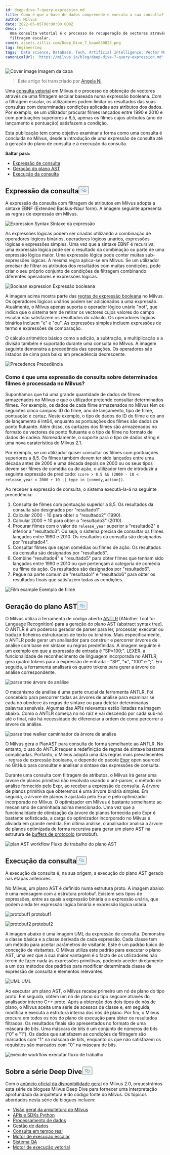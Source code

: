 ```yaml
---
id: deep-dive-7-query-expression.md
title: Como é que a base de dados compreende e executa a sua consulta?
author: Milvus
date: 2022-05-05T00:00:00.000Z
desc: >-
  Uma consulta vetorial é o processo de recuperação de vectores através de
  filtragem escalar.
cover: assets.zilliz.com/Deep_Dive_7_baae830823.png
tag: Engineering
tags: 'Data science, Database, Tech, Artificial Intelligence, Vector Management'
canonicalUrl: 'https://milvus.io/blog/deep-dive-7-query-expression.md'
---
```

<p>
  
   <span class="img-wrapper"> <img translate="no" src="https://assets.zilliz.com/Deep_Dive_7_baae830823.png" alt="Cover image" class="doc-image" id="cover-image" />
   </span> <span class="img-wrapper"> <span>Imagem da capa</span> </span></p>
<blockquote>
<p>Este artigo foi transcriado por <a href="https://www.linkedin.com/in/yiyun-n-2aa713163/">Angela Ni</a>.</p>
</blockquote>
<p>Uma <a href="https://milvus.io/docs/v2.0.x/query.md">consulta vetorial</a> em Milvus é o processo de obtenção de vectores através de uma filtragem escalar baseada numa expressão booleana. Com a filtragem escalar, os utilizadores podem limitar os resultados das suas consultas com determinadas condições aplicadas aos atributos dos dados. Por exemplo, se um utilizador procurar filmes lançados entre 1990 e 2010 e com pontuações superiores a 8,5, apenas os filmes cujos atributos (ano de lançamento e pontuação) satisfazem a condição.</p>
<p>Esta publicação tem como objetivo examinar a forma como uma consulta é concluída no Milvus, desde a introdução de uma expressão de consulta até à geração do plano de consulta e à execução da consulta.</p>
<p><strong>Saltar para:</strong></p>
<ul>
<li><a href="#Query-expression">Expressão de consulta</a></li>
<li><a href="#Plan-AST-generation">Geração do plano AST</a></li>
<li><a href="#Query-execution">Execução da consulta</a></li>
</ul>
<h2 id="Query-expression" class="common-anchor-header">Expressão da consulta<button data-href="#Query-expression" class="anchor-icon" translate="no">
      <svg translate="no"
        aria-hidden="true"
        focusable="false"
        height="20"
        version="1.1"
        viewBox="0 0 16 16"
        width="16"
      >
        <path
          fill="#0092E4"
          fill-rule="evenodd"
          d="M4 9h1v1H4c-1.5 0-3-1.69-3-3.5S2.55 3 4 3h4c1.45 0 3 1.69 3 3.5 0 1.41-.91 2.72-2 3.25V8.59c.58-.45 1-1.27 1-2.09C10 5.22 8.98 4 8 4H4c-.98 0-2 1.22-2 2.5S3 9 4 9zm9-3h-1v1h1c1 0 2 1.22 2 2.5S13.98 12 13 12H9c-.98 0-2-1.22-2-2.5 0-.83.42-1.64 1-2.09V6.25c-1.09.53-2 1.84-2 3.25C6 11.31 7.55 13 9 13h4c1.45 0 3-1.69 3-3.5S14.5 6 13 6z"
        ></path>
      </svg>
    </button></h2><p>A expressão da consulta com filtragem de atributos em Milvus adopta a sintaxe EBNF (Extended Backus-Naur form). A imagem seguinte apresenta as regras de expressão em Milvus.</p>
<p>
  
   <span class="img-wrapper"> <img translate="no" src="https://assets.zilliz.com/Expression_Syntax_966493a5be.png" alt="Expression Syntax" class="doc-image" id="expression-syntax" />
   </span> <span class="img-wrapper"> <span>Sintaxe da expressão</span> </span></p>
<p>As expressões lógicas podem ser criadas utilizando a combinação de operadores lógicos binários, operadores lógicos unários, expressões lógicas e expressões simples. Uma vez que a sintaxe EBNF é recursiva, uma expressão lógica pode ser o resultado da combinação ou parte de uma expressão lógica maior. Uma expressão lógica pode conter muitas sub-expressões lógicas. A mesma regra aplica-se em Milvus. Se um utilizador precisar de filtrar os atributos dos resultados com muitas condições, pode criar o seu próprio conjunto de condições de filtragem combinando diferentes operadores e expressões lógicas.</p>
<p>
  
   <span class="img-wrapper"> <img translate="no" src="https://assets.zilliz.com/Boolean_expression_1_dce12f8483.png" alt="Boolean expression" class="doc-image" id="boolean-expression" />
   </span> <span class="img-wrapper"> <span>Expressão booleana</span> </span></p>
<p>A imagem acima mostra parte das <a href="https://milvus.io/docs/v2.0.x/boolean.md">regras de expressão booleana</a> no Milvus. Os operadores lógicos unários podem ser adicionados a uma expressão. Atualmente, o Milvus apenas suporta o operador lógico unário &quot;not&quot;, que indica que o sistema tem de retirar os vectores cujos valores do campo escalar não satisfazem os resultados do cálculo. Os operadores lógicos binários incluem &quot;e&quot; e &quot;ou&quot;. As expressões simples incluem expressões de termo e expressões de comparação.</p>
<p>O cálculo aritmético básico como a adição, a subtração, a multiplicação e a divisão também é suportado durante uma consulta no Milvus. A imagem seguinte demonstra a precedência das operações. Os operadores são listados de cima para baixo em precedência decrescente.</p>
<p>
  
   <span class="img-wrapper"> <img translate="no" src="https://assets.zilliz.com/Precedence_b8cfbdf17b.png" alt="Precedence" class="doc-image" id="precedence" />
   </span> <span class="img-wrapper"> <span>Precedência</span> </span></p>
<h3 id="How-a-query-expression-on-certain-films-is-processed-in-Milvus" class="common-anchor-header">Como é que uma expressão de consulta sobre determinados filmes é processada no Milvus?</h3><p>Suponhamos que há uma grande quantidade de dados de filmes armazenados no Milvus e que o utilizador pretende consultar determinados filmes. Por exemplo, os dados de cada filme armazenados no Milvus têm os seguintes cinco campos: ID do filme, ano de lançamento, tipo de filme, pontuação e cartaz. Neste exemplo, o tipo de dados do ID do filme e do ano de lançamento é int64, enquanto as pontuações dos filmes são dados de ponto flutuante. Além disso, os cartazes dos filmes são armazenados no formato de vectores de ponto flutuante e o tipo de filme no formato de dados de cadeia. Nomeadamente, o suporte para o tipo de dados string é uma nova caraterística do Milvus 2.1.</p>
<p>Por exemplo, se um utilizador quiser consultar os filmes com pontuações superiores a 8,5. Os filmes também devem ter sido lançados entre uma década antes de 2000 e uma década depois de 2000 ou os seus tipos devem ser filmes de comédia ou de ação, o utilizador tem de introduzir a seguinte expressão de predicado: <code translate="no">score &gt; 8.5 &amp;&amp; (2000 - 10 &lt; release_year &lt; 2000 + 10 || type in [comedy,action])</code>.</p>
<p>Ao receber a expressão de consulta, o sistema executá-la-á na seguinte precedência:</p>
<ol>
<li>Consulta de filmes com pontuação superior a 8,5. Os resultados da consulta são designados por &quot;resultado1&quot;.</li>
<li>Calcular 2000 - 10 para obter o "resultado2" (1990).</li>
<li>Calcular 2000 + 10 para obter o "resultado3" (2010).</li>
<li>Procurar filmes com o valor de <code translate="no">release_year</code> superior a &quot;resultado2&quot; e inferior a &quot;resultado3&quot;. Ou seja, o sistema precisa de consultar os filmes lançados entre 1990 e 2010. Os resultados da consulta são designados por &quot;resultado4&quot;.</li>
<li>Consultar filmes que sejam comédias ou filmes de ação. Os resultados da consulta são designados por &quot;resultado5&quot;.</li>
<li>Combine "resultado4" e "resultado5" para obter filmes que tenham sido lançados entre 1990 e 2010 ou que pertençam à categoria de comédia ou filme de ação. Os resultados são designados por &quot;resultado6&quot;.</li>
<li>Pegue na parte comum de "resultado1" e "resultado6" para obter os resultados finais que satisfazem todas as condições.</li>
</ol>
<p>
  
   <span class="img-wrapper"> <img translate="no" src="https://assets.zilliz.com/Frame_1_16_00972a6e5d.png" alt="Film example" class="doc-image" id="film-example" />
   </span> <span class="img-wrapper"> <span>Exemplo de filme</span> </span></p>
<h2 id="Plan-AST-generation" class="common-anchor-header">Geração do plano AST<button data-href="#Plan-AST-generation" class="anchor-icon" translate="no">
      <svg translate="no"
        aria-hidden="true"
        focusable="false"
        height="20"
        version="1.1"
        viewBox="0 0 16 16"
        width="16"
      >
        <path
          fill="#0092E4"
          fill-rule="evenodd"
          d="M4 9h1v1H4c-1.5 0-3-1.69-3-3.5S2.55 3 4 3h4c1.45 0 3 1.69 3 3.5 0 1.41-.91 2.72-2 3.25V8.59c.58-.45 1-1.27 1-2.09C10 5.22 8.98 4 8 4H4c-.98 0-2 1.22-2 2.5S3 9 4 9zm9-3h-1v1h1c1 0 2 1.22 2 2.5S13.98 12 13 12H9c-.98 0-2-1.22-2-2.5 0-.83.42-1.64 1-2.09V6.25c-1.09.53-2 1.84-2 3.25C6 11.31 7.55 13 9 13h4c1.45 0 3-1.69 3-3.5S14.5 6 13 6z"
        ></path>
      </svg>
    </button></h2><p>O Milvus utiliza a ferramenta de código aberto <a href="https://www.antlr.org/">ANTLR</a> (ANother Tool for Language Recognition) para a geração do plano AST (abstract syntax tree). O ANTLR é um poderoso gerador de parser para ler, processar, executar ou traduzir ficheiros estruturados de texto ou binários. Mais especificamente, o ANTLR pode gerar um analisador para construir e percorrer árvores de análise com base em sintaxe ou regras predefinidas. A imagem seguinte é um exemplo em que a expressão de entrada é &quot;SP=100;&quot;. LEXER, a funcionalidade de reconhecimento de linguagem incorporada no ANTLR, gera quatro tokens para a expressão de entrada - &quot;SP&quot;, &quot;=&quot;, &quot;100&quot; e &quot;;&quot;. Em seguida, a ferramenta analisará os quatro tokens para gerar a árvore de análise correspondente.</p>
<p>
  
   <span class="img-wrapper"> <img translate="no" src="https://assets.zilliz.com/parse_tree_b2c3fb0b36.png" alt="parse tree" class="doc-image" id="parse-tree" />
   </span> <span class="img-wrapper"> <span>árvore de análise</span> </span></p>
<p>O mecanismo de análise é uma parte crucial da ferramenta ANTLR. Foi concebido para percorrer todas as árvores de análise para examinar se cada nó obedece às regras de sintaxe ou para detetar determinadas palavras sensíveis. Algumas das APIs relevantes estão listadas na imagem abaixo. Como o ANTLR começa no nó raiz e vai descendo por cada sub-nó até o final, não há necessidade de diferenciar a ordem de como percorrer a árvore de análise.</p>
<p>
  
   <span class="img-wrapper"> <img translate="no" src="https://assets.zilliz.com/parse_tree_walker_9a27942502.png" alt="parse tree walker" class="doc-image" id="parse-tree-walker" />
   </span> <span class="img-wrapper"> <span>caminhador da árvore de análise</span> </span></p>
<p>O Milvus gera o PlanAST para consulta de forma semelhante ao ANTLR. No entanto, o uso do ANTLR requer a redefinição de regras de sintaxe bastante complicadas. Portanto, o Milvus adopta uma das regras mais prevalecentes - regras de expressão booleana, e depende do pacote <a href="https://github.com/antonmedv/expr">Expr</a> open sourced no GitHub para consultar e analisar a sintaxe das expressões de consulta.</p>
<p>Durante uma consulta com filtragem de atributos, o Milvus irá gerar uma árvore de planos primitiva não resolvida usando o ant-parser, o método de análise fornecido pelo Expr, ao receber a expressão de consulta. A árvore de planos primitiva que obteremos é uma árvore binária simples. Em seguida, a árvore de planos é ajustada pelo Expr e pelo optimizador incorporado no Milvus. O optimizador em Milvus é bastante semelhante ao mecanismo de caminhada acima mencionado. Uma vez que a funcionalidade de otimização da árvore de planos fornecida pelo Expr é bastante sofisticada, a carga do optimizador incorporado no Milvus é aliviada em grande medida. Em última análise, o analisador analisa a árvore de planos optimizada de forma recursiva para gerar um plano AST na estrutura de <a href="https://developers.google.com/protocol-buffers">buffers de protocolo</a> (protobuf).</p>
<p>
  
   <span class="img-wrapper"> <img translate="no" src="https://assets.zilliz.com/plan_AST_workflow_3e50b7a0d4.png" alt="plan AST workflow" class="doc-image" id="plan-ast-workflow" />
   </span> <span class="img-wrapper"> <span>Fluxo de trabalho do plano AST</span> </span></p>
<h2 id="Query-execution" class="common-anchor-header">Execução da consulta<button data-href="#Query-execution" class="anchor-icon" translate="no">
      <svg translate="no"
        aria-hidden="true"
        focusable="false"
        height="20"
        version="1.1"
        viewBox="0 0 16 16"
        width="16"
      >
        <path
          fill="#0092E4"
          fill-rule="evenodd"
          d="M4 9h1v1H4c-1.5 0-3-1.69-3-3.5S2.55 3 4 3h4c1.45 0 3 1.69 3 3.5 0 1.41-.91 2.72-2 3.25V8.59c.58-.45 1-1.27 1-2.09C10 5.22 8.98 4 8 4H4c-.98 0-2 1.22-2 2.5S3 9 4 9zm9-3h-1v1h1c1 0 2 1.22 2 2.5S13.98 12 13 12H9c-.98 0-2-1.22-2-2.5 0-.83.42-1.64 1-2.09V6.25c-1.09.53-2 1.84-2 3.25C6 11.31 7.55 13 9 13h4c1.45 0 3-1.69 3-3.5S14.5 6 13 6z"
        ></path>
      </svg>
    </button></h2><p>A execução da consulta é, na sua origem, a execução do plano AST gerado nas etapas anteriores.</p>
<p>No Milvus, um plano AST é definido numa estrutura proto. A imagem abaixo é uma mensagem com a estrutura protobuf. Existem seis tipos de expressões, entre as quais a expressão binária e a expressão unária, que podem ainda ter expressão lógica binária e expressão lógica unária.</p>
<p>
  
   <span class="img-wrapper"> <img translate="no" src="https://assets.zilliz.com/Protobuf1_232132dcf2.png" alt="protobuf1" class="doc-image" id="protobuf1" />
   </span> <span class="img-wrapper"> <span>protobuf1</span> </span></p>
<p>
  
   <span class="img-wrapper"> <img translate="no" src="https://assets.zilliz.com/protobuf2_193f92f033.png" alt="protobuf2" class="doc-image" id="protobuf2" />
   </span> <span class="img-wrapper"> <span>protobuf2</span> </span></p>
<p>A imagem abaixo é uma imagem UML da expressão de consulta. Demonstra a classe básica e a classe derivada de cada expressão. Cada classe tem um método para aceitar parâmetros de visitante. Este é um padrão típico de conceção de visitantes. O Milvus utiliza este padrão para executar o plano AST, uma vez que a sua maior vantagem é o facto de os utilizadores não terem de fazer nada às expressões primitivas, podendo aceder diretamente a um dos métodos dos padrões para modificar determinada classe de expressão de consulta e elementos relevantes.</p>
<p>
  
   <span class="img-wrapper"> <img translate="no" src="https://assets.zilliz.com/UML_1238bc30e1.png" alt="UML" class="doc-image" id="uml" />
   </span> <span class="img-wrapper"> <span>UML</span> </span></p>
<p>Ao executar um plano AST, o Milvus recebe primeiro um nó de plano do tipo proto. Em seguida, obtém um nó de plano do tipo segcore através do analisador interno C++ proto. Após a obtenção dos dois tipos de nós de plano, o Milvus aceita uma série de acessos de classe e, em seguida, modifica e executa a estrutura interna dos nós de plano. Por fim, o Milvus procura em todos os nós do plano de execução para obter os resultados filtrados. Os resultados finais são apresentados no formato de uma máscara de bits. Uma máscara de bits é um conjunto de números de bits ("0" e "1"). Os dados que satisfazem as condições de filtragem são marcados com "1" na máscara de bits, enquanto os que não satisfazem os requisitos são marcados com "0" na máscara de bits.</p>
<p>
  
   <span class="img-wrapper"> <img translate="no" src="https://assets.zilliz.com/execute_workflow_d89f1ee925.png" alt="execute workflow" class="doc-image" id="execute-workflow" />
   </span> <span class="img-wrapper"> <span>executar fluxo de trabalho</span> </span></p>
<h2 id="About-the-Deep-Dive-Series" class="common-anchor-header">Sobre a série Deep Dive<button data-href="#About-the-Deep-Dive-Series" class="anchor-icon" translate="no">
      <svg translate="no"
        aria-hidden="true"
        focusable="false"
        height="20"
        version="1.1"
        viewBox="0 0 16 16"
        width="16"
      >
        <path
          fill="#0092E4"
          fill-rule="evenodd"
          d="M4 9h1v1H4c-1.5 0-3-1.69-3-3.5S2.55 3 4 3h4c1.45 0 3 1.69 3 3.5 0 1.41-.91 2.72-2 3.25V8.59c.58-.45 1-1.27 1-2.09C10 5.22 8.98 4 8 4H4c-.98 0-2 1.22-2 2.5S3 9 4 9zm9-3h-1v1h1c1 0 2 1.22 2 2.5S13.98 12 13 12H9c-.98 0-2-1.22-2-2.5 0-.83.42-1.64 1-2.09V6.25c-1.09.53-2 1.84-2 3.25C6 11.31 7.55 13 9 13h4c1.45 0 3-1.69 3-3.5S14.5 6 13 6z"
        ></path>
      </svg>
    </button></h2><p>Com o <a href="https://milvus.io/blog/2022-1-25-annoucing-general-availability-of-milvus-2-0.md">anúncio oficial da disponibilidade geral</a> do Milvus 2.0, orquestrámos esta série de blogues Milvus Deep Dive para fornecer uma interpretação aprofundada da arquitetura e do código fonte do Milvus. Os tópicos abordados nesta série de blogues incluem:</p>
<ul>
<li><a href="https://milvus.io/blog/deep-dive-1-milvus-architecture-overview.md">Visão geral da arquitetura do Milvus</a></li>
<li><a href="https://milvus.io/blog/deep-dive-2-milvus-sdk-and-api.md">APIs e SDKs Python</a></li>
<li><a href="https://milvus.io/blog/deep-dive-3-data-processing.md">Processamento de dados</a></li>
<li><a href="https://milvus.io/blog/deep-dive-4-data-insertion-and-data-persistence.md">Gestão de dados</a></li>
<li><a href="https://milvus.io/blog/deep-dive-5-real-time-query.md">Consulta em tempo real</a></li>
<li><a href="https://milvus.io/blog/deep-dive-7-query-expression.md">Motor de execução escalar</a></li>
<li><a href="https://milvus.io/blog/deep-dive-6-oss-qa.md">Sistema QA</a></li>
<li><a href="https://milvus.io/blog/deep-dive-8-knowhere.md">Motor de execução vetorial</a></li>
</ul>
